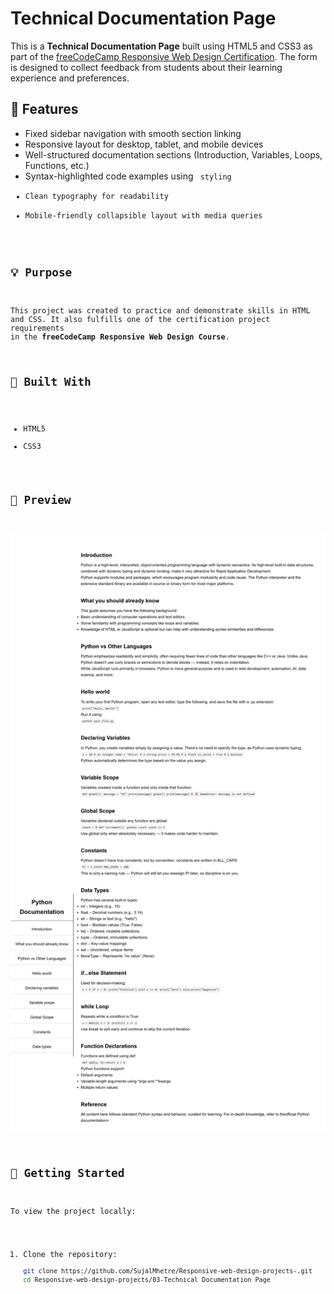 # Technical Documentation Page

This is a **Technical Documentation Page** built using HTML5 and CSS3 as part of the [freeCodeCamp Responsive Web Design Certification](https://www.freecodecamp.org/learn/). The form is designed to collect feedback from students about their learning experience and preferences.

## 📝 Features

- Fixed sidebar navigation with smooth section linking
- Responsive layout for desktop, tablet, and mobile devices
- Well-structured documentation sections (Introduction, Variables, Loops, Functions, etc.)
- Syntax-highlighted code examples using <code> styling
- Clean typography for readability
- Mobile-friendly collapsible layout with media queries

## 💡 Purpose

This project was created to practice and demonstrate skills in HTML and CSS. It also fulfills one of the certification project requirements in the **freeCodeCamp Responsive Web Design Course**.

## 🔧 Built With

- HTML5
- CSS3

## 📸 Preview

![Survey Form Screenshot](screenshot.png) 

## 🚀 Getting Started

To view the project locally:

1. Clone the repository:
   ```bash
   git clone https://github.com/SujalMhetre/Responsive-web-design-projects-.git
   cd Responsive-web-design-projects/03-Technical Documentation Page
